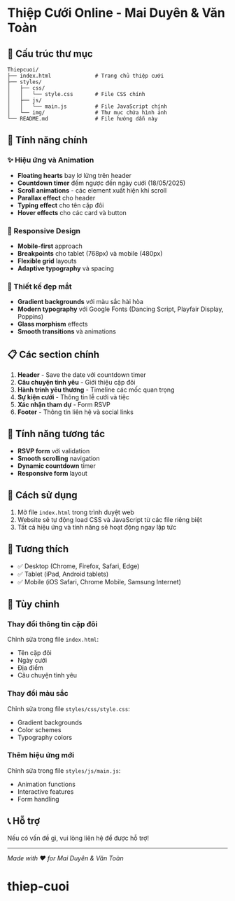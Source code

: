 # Thiệp Cưới Online - Mai Duyên & Văn Toàn

## 📁 Cấu trúc thư mục

```
Thiepcuoi/
├── index.html              # Trang chủ thiệp cưới
├── styles/
│   ├── css/
│   │   └── style.css       # File CSS chính
│   ├── js/
│   │   └── main.js         # File JavaScript chính
│   └── img/                # Thư mục chứa hình ảnh
└── README.md               # File hướng dẫn này
```

## 🎨 Tính năng chính

### ✨ Hiệu ứng và Animation
- **Floating hearts** bay lơ lửng trên header
- **Countdown timer** đếm ngược đến ngày cưới (18/05/2025)
- **Scroll animations** - các element xuất hiện khi scroll
- **Parallax effect** cho header
- **Typing effect** cho tên cặp đôi
- **Hover effects** cho các card và button

### 📱 Responsive Design
- **Mobile-first** approach
- **Breakpoints** cho tablet (768px) và mobile (480px)
- **Flexible grid** layouts
- **Adaptive typography** và spacing

### 🎨 Thiết kế đẹp mắt
- **Gradient backgrounds** với màu sắc hài hòa
- **Modern typography** với Google Fonts (Dancing Script, Playfair Display, Poppins)
- **Glass morphism** effects
- **Smooth transitions** và animations

## 📋 Các section chính

1. **Header** - Save the date với countdown timer
2. **Câu chuyện tình yêu** - Giới thiệu cặp đôi
3. **Hành trình yêu thương** - Timeline các mốc quan trọng
4. **Sự kiện cưới** - Thông tin lễ cưới và tiệc
5. **Xác nhận tham dự** - Form RSVP
6. **Footer** - Thông tin liên hệ và social links

## 🔧 Tính năng tương tác

- **RSVP form** với validation
- **Smooth scrolling** navigation
- **Dynamic countdown** timer
- **Responsive form** layout

## 🚀 Cách sử dụng

1. Mở file `index.html` trong trình duyệt web
2. Website sẽ tự động load CSS và JavaScript từ các file riêng biệt
3. Tất cả hiệu ứng và tính năng sẽ hoạt động ngay lập tức

## 📱 Tương thích

- ✅ Desktop (Chrome, Firefox, Safari, Edge)
- ✅ Tablet (iPad, Android tablets)
- ✅ Mobile (iOS Safari, Chrome Mobile, Samsung Internet)

## 🎯 Tùy chỉnh

### Thay đổi thông tin cặp đôi
Chỉnh sửa trong file `index.html`:
- Tên cặp đôi
- Ngày cưới
- Địa điểm
- Câu chuyện tình yêu

### Thay đổi màu sắc
Chỉnh sửa trong file `styles/css/style.css`:
- Gradient backgrounds
- Color schemes
- Typography colors

### Thêm hiệu ứng mới
Chỉnh sửa trong file `styles/js/main.js`:
- Animation functions
- Interactive features
- Form handling

## 📞 Hỗ trợ

Nếu có vấn đề gì, vui lòng liên hệ để được hỗ trợ!

---
*Made with ❤️ for Mai Duyên & Văn Toàn*
# thiep-cuoi
